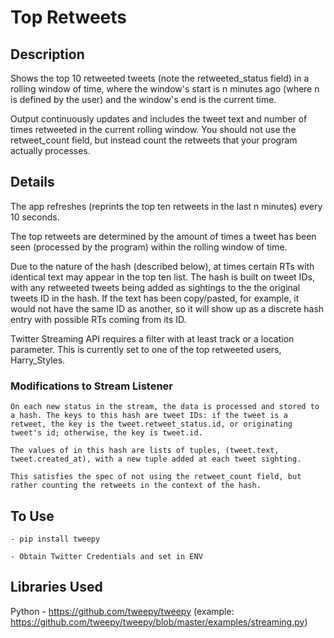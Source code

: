 # Top Retweets

## Description

Shows the top 10 retweeted tweets (note the retweeted_status field) in a rolling window of time, where the window's start is n minutes ago (where n is defined by the user) and the window's end is the current time.

Output continuously updates and includes the tweet text and number of times retweeted in the current rolling window. You should not use the retweet_count field, but instead count the retweets that your program actually processes.

## Details

The app refreshes (reprints the top ten retweets in the last n minutes) every 10 seconds. 

The top retweets are determined by the amount of times a tweet has been seen (processed by the program) within the rolling window of time. 

Due to the nature of the hash (described below), at times certain RTs with identical text may appear in the top ten list. The hash is built on tweet IDs, with any retweeted tweets being added as sightings to the the original tweets ID in the hash. If the text has been copy/pasted, for example, it would not have the same ID as another, so it will show up as a discrete hash entry with possible RTs coming from its ID. 

Twitter Streaming API requires a filter with at least track or a location parameter. This is currently set to one of the top retweeted users, Harry_Styles. 

### Modifications to Stream Listener

	On each new status in the stream, the data is processed and stored to a hash. The keys to this hash are tweet IDs: if the tweet is a retweet, the key is the tweet.retweet_status.id, or originating tweet's id; otherwise, the key is tweet.id. 

	The values of in this hash are lists of tuples, (tweet.text, tweet.created_at), with a new tuple added at each tweet sighting. 

	This satisfies the spec of not using the retweet_count field, but rather counting the retweets in the context of the hash. 


## To Use 
	- pip install tweepy 

	- Obtain Twitter Credentials and set in ENV

## Libraries Used

Python - https://github.com/tweepy/tweepy (example: https://github.com/tweepy/tweepy/blob/master/examples/streaming.py)
